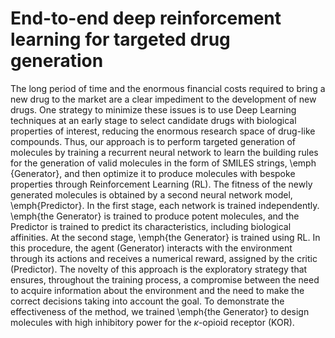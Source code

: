 # End-to-end deep reinforcement learning for targeted drug generation
The long period of time and the enormous financial costs required to bring a new drug to the market are a clear impediment to the development of new drugs. One strategy to minimize these issues is to use Deep Learning techniques at an early stage to select candidate drugs with biological properties of interest, reducing the enormous research space of drug-like compounds.
Thus, our approach is to perform targeted generation of molecules by training a recurrent neural network to learn the building rules for the generation of valid molecules in the form of SMILES strings, \emph {Generator}, and then optimize it to produce molecules with bespoke properties through Reinforcement Learning (RL). The fitness of the newly generated molecules is obtained by a second neural network model, \emph{Predictor}.
In the first stage, each network is trained independently. \emph{the Generator} is trained to produce potent molecules, and the Predictor is trained to predict its characteristics, including biological affinities. At the second stage, \emph{the Generator} is trained using RL. In this procedure, the agent (Generator) interacts with the environment through its actions and receives a numerical reward, assigned by the critic (Predictor). The novelty of this approach is the exploratory strategy that ensures, throughout the training process, a compromise between the need to acquire information about the environment and the need to make the correct decisions taking into account the goal. To demonstrate the effectiveness of the method, we trained \emph{the Generator} to design molecules with high inhibitory power for the $\kappa$-opioid receptor (KOR).
